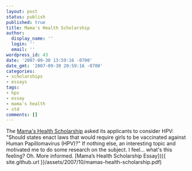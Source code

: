 ```yaml
---
layout: post
status: publish
published: true
title: Mama's Health Scholarship
author:
  display_name: ''
  login: ''
  email: ''
wordpress_id: 43
date: '2007-09-30 13:59:16 -0700'
date_gmt: '2007-09-30 20:59:16 -0700'
categories:
- scholarships
- essays
tags:
- hpv
- essay
- mama's health
- std
comments: []
---
```

The [Mama's Health Scholarship](http://www.mamashealth.com/aboutus/scholarship.asp) asked its applicants to consider HPV: "Should states enact laws that would require girls to be vaccinated against Human Papillomavirus (HPV)?"  If nothing else, an interesting topic and motivated me to do some research on the subject.  I feel... what's this feeling?  Oh.  More informed.  [Mama’s Health Scholarship Essay]({{ site.github.url }}/assets/2007/10/mamas-health-scholarship.pdf)

